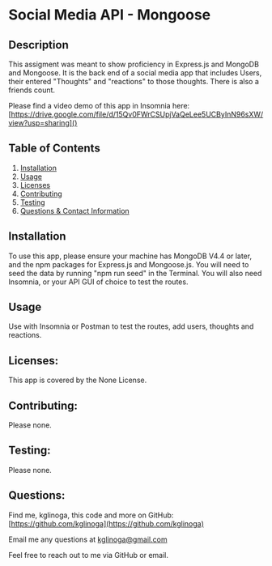 # Social Media API - Mongoose

## Description

  This assigment was meant to show proficiency in Express.js and MongoDB and Mongoose.  It is the back end of a social media app that includes Users, their entered "Thoughts" and "reactions" to those thoughts. There is also a friends count.

Please find a video demo of this app in Insomnia here: [https://drive.google.com/file/d/15Qv0FWrCSUpjVaQeLee5UCByInN96sXW/view?usp=sharing]()

## Table of Contents

1. [Installation](#installation)
2. [Usage](#usage)
3. [Licenses](#licenses)
4. [Contributing](#contributing)
5. [Testing](#testing)
6. [Questions &amp; Contact Information](#questions)

## Installation

  To use this app, please ensure your machine has MongoDB V4.4 or later, and the npm packages for Express.js  and Mongoose.js. You will need to seed the data by running "npm run seed" in the Terminal. You will also need Insomnia, or your API GUI of choice to test the routes.

## Usage

  Use with Insomnia or Postman to test the routes, add users, thoughts and reactions.

## Licenses:

  This app is covered by the None License.

## Contributing:

  Please none.

## Testing:

  Please none.

## Questions:

  Find me, kglinoga, this code and more on GitHub: [https://github.com/kglinoga](https://github.com/kglinoga)

  Email me any questions at <kglinoga@gmail.com>

  Feel free to reach out to me via GitHub or email.
